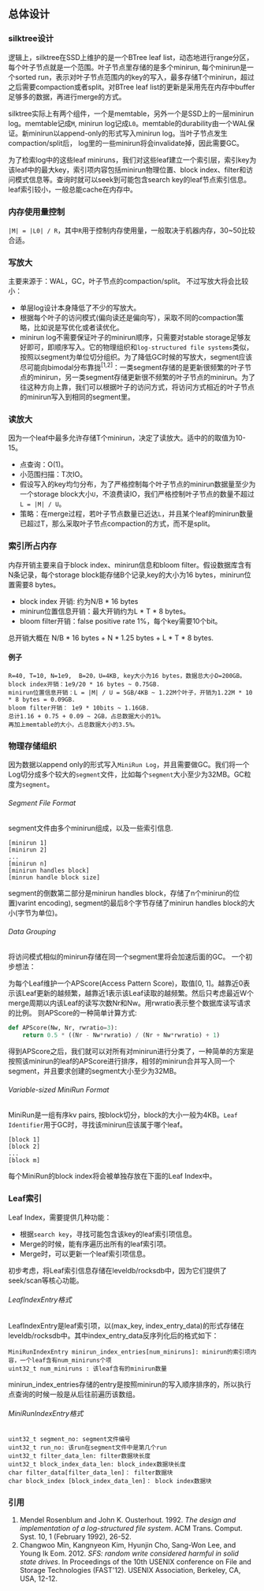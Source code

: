 ## 总体设计
### silktree设计
逻辑上，silktree在SSD上维护的是一个BTree leaf list，动态地进行range分区，每个叶子节点就是一个范围。叶子节点里存储的是多个minirun, 每个minirun是一个sorted run，表示对叶子节点范围内的key的写入，最多存储T个minirun，超过之后需要compaction或者split。对BTree leaf list的更新是采用先在内存中buffer足够多的数据，再进行merge的方式。

silktree实际上有两个组件，一个是memtable，另外一个是SSD上的一层minirun log。memtable记成`M`, minirun log记成`L0`。memtable的durability由一个WAL保证。新minirun以append-only的形式写入minirun log。当叶子节点发生compaction/split后， log里的一些minirun将会invalidate掉，因此需要GC。

为了检索log中的这些leaf miniruns，我们对这些leaf建立一个索引层，索引key为该leaf中的最大key，索引项内容包括minirun物理位置、block index、filter和访问模式信息等。查询时就可以seek到可能包含search key的leaf节点索引信息。leaf索引较小，一般总能cache在内存中。
### 内存使用量控制
```|M| = |L0| / R```，其中`R`用于控制内存使用量，一般取决于机器内存，30~50比较合适。
### 写放大
主要来源于：WAL，GC，叶子节点的compaction/split。
不过写放大将会比较小：
* 单层log设计本身降低了不少的写放大。
* 根据每个叶子的访问模式(偏向读还是偏向写），采取不同的compaction策略，比如说是写优化或者读优化。
* minirun log不需要保证叶子的minirun顺序，只需要对stable storage足够友好即可，即顺序写入。它的物理组织和`log-structured file systems`类似，按照以segment为单位切分组织。为了降低GC时候的写放大，segment应该尽可能向bimodal分布靠拢<sup>[1,2]</sup>：一类segment存储的是更新很频繁的叶子节点的minirun，另一类segment存储更新很不频繁的叶子节点的minirun。为了往这种方向上靠，我们可以根据叶子的访问方式，将访问方式相近的叶子节点的minirun写入到相同的segment里。
### 读放大
因为一个leaf中最多允许存储T个minirun，决定了读放大。适中的的取值为10-15。
* 点查询：O(1)。
* 小范围扫描：T次IO。
* 假设写入的key均匀分布，为了严格控制每个叶子节点的minirun数据量至少为一个storage block大小`U`，不浪费读IO，我们严格控制叶子节点的数量不超过`L = |M| / U`。
* 策略：在merge过程，若叶子节点数量已近达`L`，并且某个leaf的minirun数量已超过T，那么采取叶子节点compaction的方式，而不是split。

### 索引所占内存
内存开销主要来自于block index、minirun信息和bloom filter。假设数据库含有N条记录，每个storage block能存储B个记录,key的大小为16 bytes，minirun位置需要8 bytes。

* block index 开销: 约为N/B * 16 bytes
* minirun位置信息开销：最大开销约为L * T * 8 bytes。
* bloom filter开销：false positive rate 1%，每个key需要10个bit。

总开销大概在 N/B * 16 bytes + N * 1.25 bytes + L * T * 8 bytes.

#### 例子
    R=40, T=10, N=1e9,  B=20，U=4KB, key大小为16 bytes，数据总大小D=200GB。
    block index开销：1e9/20 * 16 bytes ~ 0.75GB. 
    minirun位置信息开销：L = |M| / U = 5GB/4KB ~ 1.22M个叶子，开销为1.22M * 10 * 8 bytes = 0.09GB.
    bloom filter开销： 1e9 * 10bits ~ 1.16GB. 
    总计1.16 + 0.75 + 0.09 ~ 2GB，占总数据大小的1%。
    再加上memtable的大小，占总数据大小的3.5%。
### 物理存储组织
因为数据以append only的形式写入`MiniRun Log`，并且需要做GC。我们将一个Log切分成多个较大的`segment`文件，比如每个`segment`大小至少为32MB。GC粒度为`segment`。
###### Segment File Format
segment文件由多个minirun组成，以及一些索引信息.
```text
[minirun 1] 
[minirun 2]
...
[minirun n]
[minirun handles block]
[minrun handle block size]
```
segment的倒数第二部分是minirun handles block，存储了n个minirun的位置)varint encoding), segment的最后8个字节存储了minirun handles block的大小(字节为单位)。
###### Data Grouping
将访问模式相似的minirun存储在同一个segment里将会加速后面的GC。
一个初步想法：

为每个Leaf维护一个APScore(Access Pattern Score)，取值[0, 1]。越靠近0表示该Leaf更新的越频繁，越靠近1表示该Leaf读取的越频繁。然后只考虑最近W个merge周期以内该Leaf的读写次数Nr和Nw。用rwratio表示整个数据库读写请求的比例。
则APScore的一种简单计算方式:
```python
def APScore(Nw, Nr, rwratio=3):
    return 0.5 * ((Nr - Nw*rwratio) / (Nr + Nw*rwratio) + 1)
```

得到APScore之后，我们就可以对所有对minirun进行分类了，一种简单的方案是按照该minirun的leaf的APScore进行排序，相邻的minirun合并写入同一个segment，并且要求创建的segment大小至少为32MB。

###### Variable-sized MiniRun Format
MiniRun是一组有序kv pairs, 按block切分，block的大小一般为4KB。`Leaf Identifier`用于GC时，寻找该minirun应该属于哪个leaf。
```text
[block 1]
[block 2]
...
[block m]
```
每个MiniRun的block index将会被单独存放在下面的Leaf Index中。

### Leaf索引
Leaf Index，需要提供几种功能：
* 根据`search key`，寻找可能包含该key的leaf索引项信息。
* Merge的时候，能有序遍历出所有的leaf索引项。
* Merge时，可以更新一个leaf索引项信息。

初步考虑，将Leaf索引信息存储在leveldb/rocksdb中，因为它们提供了seek/scan等核心功能。
###### LeafIndexEntry格式
LeafIndexEntry是leaf索引项，以(max_key, index_entry_data)的形式存储在leveldb/rocksdb中。其中index_entry_data反序列化后的格式如下：
```text
MiniRunIndexEntry minirun_index_entries[num_miniruns]: minirun的索引项内容，一个leaf含有num_miniruns个项
uint32_t num_miniruns : 该leaf含有的minirun数量
```
minirun_index_entries存储的entry是按照minirun的写入顺序排序的，所以执行点查询的时候一般是从后往前遍历该数组。
###### MiniRunIndexEntry格式
```text
uint32_t segment_no: segment文件编号
uint32_t run_no: 该run在segment文件中是第几个run
uint32_t filter_data_len: filter数据块长度
uint32_t block_index_data_len: block_index数据块长度
char filter_data[filter_data_len]： filter数据块
char block_index [block_index_data_len]： block index数据块
```
### 引用
1. Mendel Rosenblum and John K. Ousterhout. 1992. *The design and implementation of a log-structured file system*. ACM Trans. Comput. Syst. 10, 1 (February 1992), 26-52.
2. Changwoo Min, Kangnyeon Kim, Hyunjin Cho, Sang-Won Lee, and Young Ik Eom. 2012. *SFS: random write considered harmful in solid state drives*. In Proceedings of the 10th USENIX conference on File and Storage Technologies (FAST'12). USENIX Association, Berkeley, CA, USA, 12-12.
